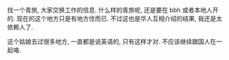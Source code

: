 找一个青旅, 大家交换工作的信息. 
什么样的青旅呢, 还是要在 bbh 或者本地人开的. 现在的这个地方只是有地方住而已. 不过这也是华人互相介绍的结果, 我还是太依赖人了. 

这个姑娘去过很多地方, 一直都是说英语的, 只有这样才对. 不应该继续跟国人在一起咯. 


